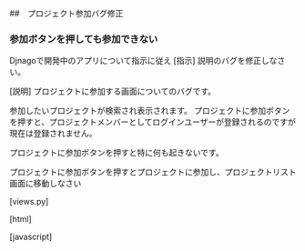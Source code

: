 ##　プロジェクト参加バグ修正
### 参加ボタンを押しても参加できない
Djnagoで開発中のアプリについて指示に従え
[指示]
説明のバグを修正しなさい。

[説明]
プロジェクトに参加する画面についてのバグです。

参加したいプロジェクトが検索され表示されます。
プロジェクトに参加ボタンを押すと、プロジェクトメンバーとしてログインユーザーが登録されるのですが
現在は登録されません。

プロジェクトに参加ボタンを押すと特に何も起きないです。

プロジェクトに参加ボタンを押すとプロジェクトに参加し、プロジェクトリスト画面に移動しなさい

[views.py]

[html]

[javascript]